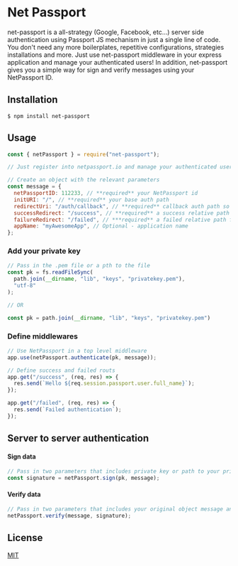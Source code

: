 # Net Passport

net-passport is a all-strategy (Google, Facebook, etc...) server side authentication using Passport JS mechanism in just a single line of code.
You don't need any more boilerplates, repetitive configurations, strategies installations and more.
Just use net-passport middleware in your express application and manage your authenticated users!
In addition, net-passport gives you a simple way for sign and verify messages using your NetPassport ID.

## Installation

```
$ npm install net-passport
```

## Usage

```javascript
const { netPassport } = require("net-passport");

// Just register into netpassport.io and manage your authenticated users for free.

// Create an object with the relevant parameters
const message = {
  netPassportID: 112233, // **required** your NetPassport id
  initURI: "/", // **required** your base auth path
  redirectUri: "/auth/callback", // **required** callback auth path so NetPassport could recieve authentication callback
  successRedirect: "/success", // **required** a success relative path in case user authenticated successfully
  failureRedirect: "/failed", // ***required** a failed relative path for failed authentication
  appName: "myAwesomeApp", // Optional - application name 
};

```

### Add your private key

```javascript
// Pass in the .pem file or a pth to the file
const pk = fs.readFileSync(
  path.join(__dirname, "lib", "keys", "privatekey.pem"),
  "utf-8"
);

// OR

const pk = path.join(__dirname, "lib", "keys", "privatekey.pem")
```


### Define middlewares

```javascript
// Use NetPassport in a top level middleware
app.use(netPassport.authenticate(pk, message));

// Define success and failed routs
app.get("/success", (req, res) => {
  res.send(`Hello ${req.session.passport.user.full_name}`);
});

app.get("/failed", (req, res) => {
  res.send(`Failed authentication`);
});
```

## Server to server authentication

#### Sign data

```javascript
// Pass in two parameters that includes private key or path to your private key and your object message (as mentioned above)
const signature = netPassport.sign(pk, message);
```

#### Verify data

```javascript
// Pass in two parameters that includes your original object message and the hashed signature of the message
netPassport.verify(message, signature);
```

## License

[MIT](https://choosealicense.com/licenses/mit/)
